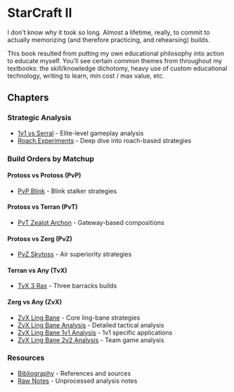 # StarCraft II

I don't know why it took so long. Almost a lifetime, really, to commit to actually memorizing (and therefore practicing, and rehearsing) builds.

This book resulted from putting my own educational philosophy into action to educate myself.  You'll see certain common themes from throughout my textbooks: the skill/knowledge dichotomy, heavy use of custom educational technology, writing to learn, min cost / max value, etc. 

## Chapters

### Strategic Analysis
- [1v1 vs Serral](1v1-serral.md) - Elite-level gameplay analysis
- [Roach Experiments](roach-experiments.md) - Deep dive into roach-based strategies

### Build Orders by Matchup

#### Protoss vs Protoss (PvP)
- [PvP Blink](pvp-blink.md) - Blink stalker strategies

#### Protoss vs Terran (PvT)
- [PvT Zealot Archon](pvt-zealot-archon.md) - Gateway-based compositions

#### Protoss vs Zerg (PvZ)
- [PvZ Skytoss](pvz-skytoss.md) - Air superiority strategies

#### Terran vs Any (TvX)
- [TvX 3 Rax](tvx-3rax.md) - Three barracks builds

#### Zerg vs Any (ZvX)
- [ZvX Ling Bane](zvx-ling-bane.md) - Core ling-bane strategies
- [ZvX Ling Bane Analysis](zvx-ling-bane-analysis.md) - Detailed tactical analysis
- [ZvX Ling Bane 1v1 Analysis](zvx-ling-bane-1v1-analysis.md) - 1v1 specific applications
- [ZvX Ling Bane 2v2 Analysis](zvx-ling-bane-2v2-analysis.md) - Team game analysis

### Resources
- [Bibliography](bib.md) - References and sources
- [Raw Notes](raw.md) - Unprocessed analysis notes 
